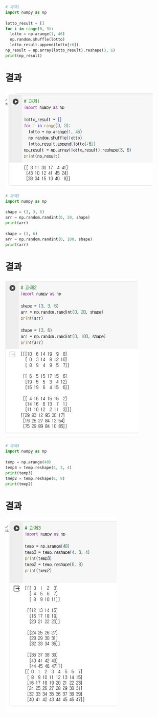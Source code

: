 ```python
# 과제1
import numpy as np

lotto_result = []
for i in range(0, 3):
  lotto = np.arange(1, 46)
  np.random.shuffle(lotto)
  lotto_result.append(lotto[:6])
np_result = np.array(lotto_result).reshape(3, 6)
print(np_result)
```
# 결과
<p align="left">
 <img src = "5week_report1.jpg">
</p>

```python
# 과제2
import numpy as np

shape = (3, 3, 6)
arr = np.random.randint(0, 20, shape)
print(arr)

shape = (3, 6)
arr = np.random.randint(0, 100, shape)
print(arr)
```
# 결과
<p align="left">
 <img src = "5week_report2.jpg">
</p>

```python
# 과제3
import numpy as np

temp = np.arange(48)
temp3 = temp.reshape(4, 3, 4)
print(temp3)
tmep2 = temp.reshape(6, 8)
print(tmep2)
```
# 결과
<p align="left">
 <img src = "5week_report3.jpg">
</p>

